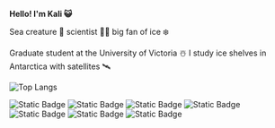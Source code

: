 **Hello! I'm Kali 😺**

  Sea creature 🐉 scientist 👩‍🔬 big fan of ice ❄️

  Graduate student at the University of Victoria ☃️ I study ice shelves in Antarctica with satellites 🛰️

  ![Top Langs](https://github-readme-stats.vercel.app/api/top-langs/?username=kalimcdougall&theme=tokyonight)

![Static Badge](https://img.shields.io/badge/Python-F0F0F0?style=for-the-badge&logo=python&logoColor=ffde57)
![Static Badge](https://img.shields.io/badge/google%20earth%20engine-F0F0F0?style=for-the-badge&logo=google%20earth%20engine&logoColor=4285F4)
![Static Badge](https://img.shields.io/badge/Linux-F0F0F0?style=for-the-badge&logo=linux&logoColor=orange)
![Static Badge](https://img.shields.io/badge/QGIS-F0F0F0?style=for-the-badge&logo=qgis&logoColor=green)
![Static Badge](https://img.shields.io/badge/ArcGIS-F0F0F0?style=for-the-badge&logo=arcgis&logoColor=blue)
![Static Badge](https://img.shields.io/badge/pandas-F0F0F0?style=for-the-badge&logo=pandas&logoColor=150458)
![Static Badge](https://img.shields.io/badge/geopandas-F0F0F0?style=for-the-badge&logo=geopandas&logoColor=139C5A)





